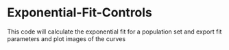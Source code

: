 # Exponential-Fit-Controls
This code will calculate the exponential fit for a population set and export fit parameters and plot images of the curves
